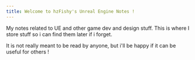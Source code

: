 ```yaml
---
title: Welcome to hzFishy's Unreal Engine Notes !
---
```

My notes related to UE and other game dev and design stuff.
This is where I store stuff so i can find them later if i forget.

It is not really meant to be read by anyone, but i'll be happy if it can be useful for others !